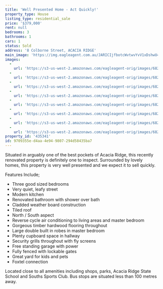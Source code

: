 ```yaml
---
title: 'Well Presented Home - Act Quickly!'
property_type: House
listing_type: residential_sale
price: '$379,000'
rent: null
bedrooms: 3
bathrooms: 1
cars: 1
status: Sold
address: '8 Colborne Street, ACACIA RIDGE'
main_image: 'https://img.eagleagent.com.au/JARICIjfbotcWvtwvYvV1xDshwU=/1280x854/smart/https://s3-us-west-2.amazonaws.com/eagleagent-orig/images/6823386/120773025-image-M.jpg'
images:
  -
    url: 'https://s3-us-west-2.amazonaws.com/eagleagent-orig/images/6823393/120773025-image-G.jpg'
  -
    url: 'https://s3-us-west-2.amazonaws.com/eagleagent-orig/images/6823392/120773025-image-F.jpg'
  -
    url: 'https://s3-us-west-2.amazonaws.com/eagleagent-orig/images/6823391/120773025-image-E.jpg'
  -
    url: 'https://s3-us-west-2.amazonaws.com/eagleagent-orig/images/6823390/120773025-image-D.jpg'
  -
    url: 'https://s3-us-west-2.amazonaws.com/eagleagent-orig/images/6823389/120773025-image-C.jpg'
  -
    url: 'https://s3-us-west-2.amazonaws.com/eagleagent-orig/images/6823388/120773025-image-B.jpg'
  -
    url: 'https://s3-us-west-2.amazonaws.com/eagleagent-orig/images/6823387/120773025-image-A.jpg'
  -
    url: 'https://s3-us-west-2.amazonaws.com/eagleagent-orig/images/6823386/120773025-image-M.jpg'
property_id: '435341'
id: 9709355e-d4aa-4e94-9807-294d58435ba7
---
```

Situated in arguably one of the best pockets of Acacia Ridge, this recently renovated property is definitely one to inspect. Surrounded by lovely homes, this property is very well presented and we expect it to sell quickly.

Features Include;
*  Three good sized bedrooms
*  Very quiet, leafy street
*  Modern kitchen
*  Renovated bathroom with shower over bath
*  Cladded weather board construction
*  Tiled roof
*  North / South aspect
*  Reverse cycle air conditioning to living areas and master bedroom
*  Gorgeous timber hardwood flooring throughout
*  Large double built in robes in master bedroom
*  Plenty cupboard space in hallway
*  Security grills throughout with fly screens
*  Free standing garage with power
*  Fully fenced with lockable gates
*  Great yard for kids and pets
*  Foxtel connection

Located close to all amenities including shops, parks, Acacia Ridge State School and Souths Sports Club. Bus stops are situated less than 100 metres away.